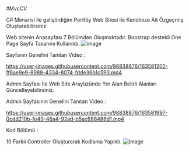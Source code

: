 #MvcCV

C# Mimarisi ile geliştirdiğim Portföy Web Sitesi ile Kendinize Ait Özgeçmiş Oluşturabilirsiniz.

Web sitenin Anasayfası 7 Bölümden Oluşmaktadır. Boostrap destekli One Page Sayfa Tasarımı Kullanıldı.
![image](https://user-images.githubusercontent.com/98838876/163580604-fb89dea7-3ea7-4bc3-adb6-02f2d6a0258f.png)


Sayfanın Genelini Tanıtan Video : 



https://user-images.githubusercontent.com/98838876/163581202-ff6ae9e9-8988-4334-8074-fdde36b1c593.mp4


Admin Sayfası İle Web Site Arayüzünde Yer Alan Belirli Alanları Güncelleyebilirsiniz.

Admin Sayfasının Genelini Tanıtan Video : 


https://user-images.githubusercontent.com/98838876/163581997-0cdd210b-fe49-46a4-92ad-b5ac688486d1.mp4


Kod Bölümü : 

10 Farklı Controller Oluşturarak Kodlama Yapıldı.
![image](https://user-images.githubusercontent.com/98838876/163582130-af675299-9625-4877-b86c-31b3ae08f5d1.png)

